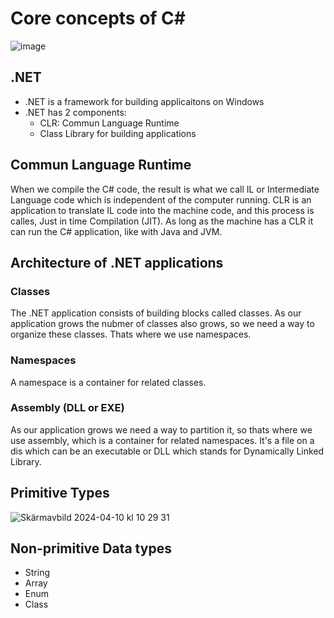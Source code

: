 # Core concepts of C#
![image](https://github.com/v-dav/C-sharp-.NET/assets/115344057/d3f666bd-7dd4-416d-84fa-3205c501d956)


## .NET
- .NET is a framework for building applicaitons on Windows
- .NET has 2 components:
	- CLR: Commun Language Runtime
	- Class Library for building applications

## Commun Language Runtime

When we compile the C# code, the result is what we call IL or Intermediate Language code which is independent of the computer running. CLR is an application to translate IL code into the machine code, and this process is calles, Just in time Compilation (JIT). As long as the machine has a CLR it can run the C# application, like with Java and JVM.

## Architecture of .NET applications

### Classes
The .NET application consists of building blocks called classes. As our application grows the nubmer of classes also grows, so we need a way to organize these classes. Thats where we use namespaces.

### Namespaces
A namespace is a container for related classes.

### Assembly (DLL or EXE)
As our application grows we need a  way to partition it, so thats where we use assembly, which is a container for related namespaces.
It's a file on a dis which can be an executable or DLL which stands for Dynamically Linked Library.

## Primitive Types
![Skärmavbild 2024-04-10 kl  10 29 31](https://github.com/v-dav/C-sharp-.NET/assets/115344057/c1ed1955-8f35-4cc7-8679-77251998f82d)

## Non-primitive Data types
 - String
 - Array
 - Enum
 - Class
